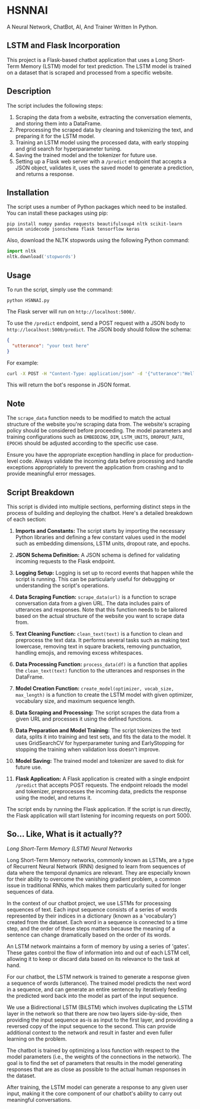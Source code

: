 # HSNNAI
A Neural Network, ChatBot, AI, And Trainer Written In Python.

## LSTM and Flask Incorporation

This project is a Flask-based chatbot application that uses a Long Short-Term Memory (LSTM) model for text prediction. The LSTM model is trained on a dataset that is scraped and processed from a specific website.

## Description

The script includes the following steps:

1. Scraping the data from a website, extracting the conversation elements, and storing them into a DataFrame.
2. Preprocessing the scraped data by cleaning and tokenizing the text, and preparing it for the LSTM model.
3. Training an LSTM model using the processed data, with early stopping and grid search for hyperparameter tuning.
4. Saving the trained model and the tokenizer for future use.
5. Setting up a Flask web server with a `/predict` endpoint that accepts a JSON object, validates it, uses the saved model to generate a prediction, and returns a response.

## Installation

The script uses a number of Python packages which need to be installed. You can install these packages using pip:

```
pip install numpy pandas requests beautifulsoup4 nltk scikit-learn gensim unidecode jsonschema flask tensorflow keras
```

Also, download the NLTK stopwords using the following Python command:

```python
import nltk
nltk.download('stopwords')
```

## Usage

To run the script, simply use the command:

```
python HSNNAI.py
```

The Flask server will run on `http://localhost:5000/`.

To use the `/predict` endpoint, send a POST request with a JSON body to `http://localhost:5000/predict`. The JSON body should follow the schema:

```json
{
  "utterance": "your text here"
}
```

For example:

```bash
curl -X POST -H "Content-Type: application/json" -d '{"utterance":"Hello!"}' http://localhost:5000/predict
```

This will return the bot's response in JSON format.

## Note

The `scrape_data` function needs to be modified to match the actual structure of the website you're scraping data from. The website's scraping policy should be considered before proceeding. The model parameters and training configurations such as `EMBEDDING_DIM`, `LSTM_UNITS`, `DROPOUT_RATE`, `EPOCHS` should be adjusted according to the specific use case.

Ensure you have the appropriate exception handling in place for production-level code. Always validate the incoming data before processing and handle exceptions appropriately to prevent the application from crashing and to provide meaningful error messages.

## Script Breakdown

This script is divided into multiple sections, performing distinct steps in the process of building and deploying the chatbot. Here's a detailed breakdown of each section:

1. **Imports and Constants:** The script starts by importing the necessary Python libraries and defining a few constant values used in the model such as embedding dimensions, LSTM units, dropout rate, and epochs.

2. **JSON Schema Definition:** A JSON schema is defined for validating incoming requests to the Flask endpoint.

3. **Logging Setup:** Logging is set up to record events that happen while the script is running. This can be particularly useful for debugging or understanding the script's operations.

4. **Data Scraping Function:** `scrape_data(url)` is a function to scrape conversation data from a given URL. The data includes pairs of utterances and responses. Note that this function needs to be tailored based on the actual structure of the website you want to scrape data from.

5. **Text Cleaning Function:** `clean_text(text)` is a function to clean and preprocess the text data. It performs several tasks such as making text lowercase, removing text in square brackets, removing punctuation, handling emojis, and removing excess whitespaces.

6. **Data Processing Function:** `process_data(df)` is a function that applies the `clean_text(text)` function to the utterances and responses in the DataFrame.

7. **Model Creation Function:** `create_model(optimizer, vocab_size, max_length)` is a function to create the LSTM model with given optimizer, vocabulary size, and maximum sequence length.

8. **Data Scraping and Processing:** The script scrapes the data from a given URL and processes it using the defined functions.

9. **Data Preparation and Model Training:** The script tokenizes the text data, splits it into training and test sets, and fits the data to the model. It uses GridSearchCV for hyperparameter tuning and EarlyStopping for stopping the training when validation loss doesn't improve.

10. **Model Saving:** The trained model and tokenizer are saved to disk for future use.

11. **Flask Application:** A Flask application is created with a single endpoint `/predict` that accepts POST requests. The endpoint reloads the model and tokenizer, preprocesses the incoming data, predicts the response using the model, and returns it.

The script ends by running the Flask application. If the script is run directly, the Flask application will start listening for incoming requests on port 5000.

## So... Like, What is it actually??

 *Long Short-Term Memory (LSTM) Neural Networks*

Long Short-Term Memory networks, commonly known as LSTMs, are a type of Recurrent Neural Network (RNN) designed to learn from sequences of data where the temporal dynamics are relevant. They are especially known for their ability to overcome the vanishing gradient problem, a common issue in traditional RNNs, which makes them particularly suited for longer sequences of data.

In the context of our chatbot project, we use LSTMs for processing sequences of text. Each input sequence consists of a series of words represented by their indices in a dictionary (known as a 'vocabulary') created from the dataset. Each word in a sequence is connected to a time step, and the order of these steps matters because the meaning of a sentence can change dramatically based on the order of its words.

An LSTM network maintains a form of memory by using a series of 'gates'. These gates control the flow of information into and out of each LSTM cell, allowing it to keep or discard data based on its relevance to the task at hand.

For our chatbot, the LSTM network is trained to generate a response given a sequence of words (utterance). The trained model predicts the next word in a sequence, and can generate an entire sentence by iteratively feeding the predicted word back into the model as part of the input sequence.

We use a Bidirectional LSTM (BiLSTM) which involves duplicating the LSTM layer in the network so that there are now two layers side-by-side, then providing the input sequence as-is as input to the first layer, and providing a reversed copy of the input sequence to the second. This can provide additional context to the network and result in faster and even fuller learning on the problem.

The chatbot is trained by optimizing a loss function with respect to the model parameters (i.e., the weights of the connections in the network). The goal is to find the set of parameters that results in the model generating responses that are as close as possible to the actual human responses in the dataset.

After training, the LSTM model can generate a response to any given user input, making it the core component of our chatbot's ability to carry out meaningful conversations.
